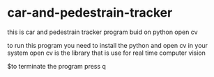 # car-and-pedestrain-tracker

this is car and pedestrain tracker program buid on python open cv


to run this program you need to install the python and open cv in your system
open cv is the library that is use for real time computer vision 


$to terminate the program press q


